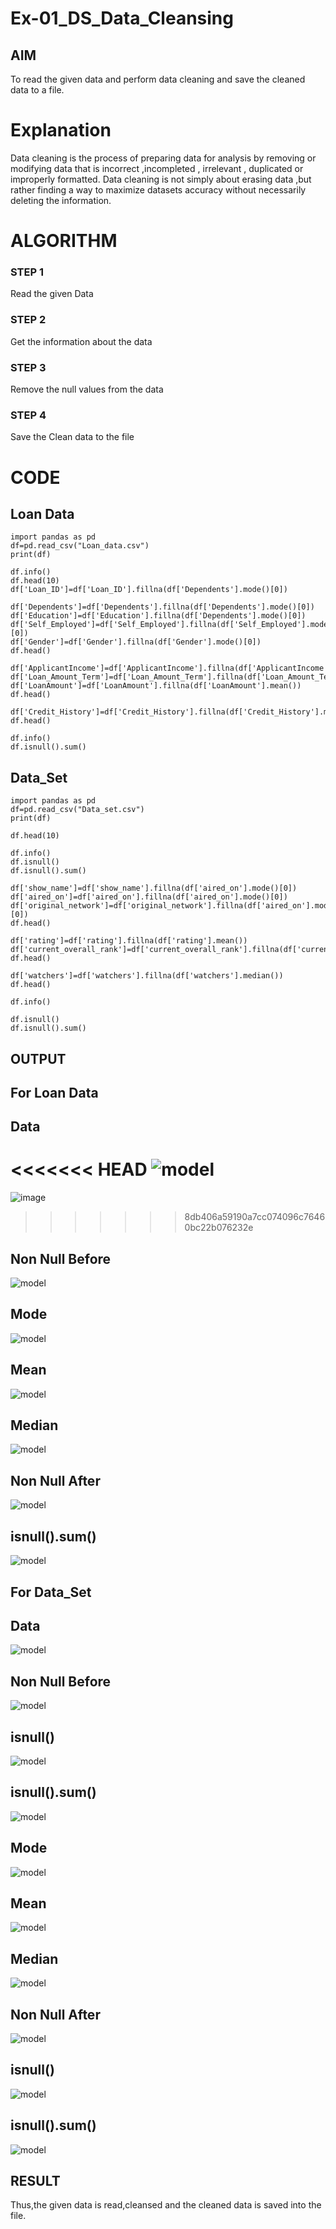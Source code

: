 # Ex-01_DS_Data_Cleansing


## AIM
To read the given data and perform data cleaning and save the cleaned data to a file. 

# Explanation
Data cleaning is the process of preparing data for analysis by removing or modifying data that is incorrect ,incompleted , irrelevant , duplicated or improperly formatted. 
Data cleaning is not simply about erasing data ,but rather finding a way to maximize datasets accuracy without necessarily deleting the information. 

# ALGORITHM
### STEP 1
Read the given Data
### STEP 2
Get the information about the data
### STEP 3
Remove the null values from the data
### STEP 4
Save the Clean data to the file

# CODE
## Loan Data
```
import pandas as pd
df=pd.read_csv("Loan_data.csv")
print(df)

df.info()
df.head(10)
df['Loan_ID']=df['Loan_ID'].fillna(df['Dependents'].mode()[0])

df['Dependents']=df['Dependents'].fillna(df['Dependents'].mode()[0])
df['Education']=df['Education'].fillna(df['Dependents'].mode()[0])
df['Self_Employed']=df['Self_Employed'].fillna(df['Self_Employed'].mode()[0])
df['Gender']=df['Gender'].fillna(df['Gender'].mode()[0])
df.head()

df['ApplicantIncome']=df['ApplicantIncome'].fillna(df['ApplicantIncome'].mean())
df['Loan_Amount_Term']=df['Loan_Amount_Term'].fillna(df['Loan_Amount_Term'].mean())
df['LoanAmount']=df['LoanAmount'].fillna(df['LoanAmount'].mean())
df.head()

df['Credit_History']=df['Credit_History'].fillna(df['Credit_History'].median())
df.head()

df.info()
df.isnull().sum()
```
## Data_Set
```
import pandas as pd
df=pd.read_csv("Data_set.csv")
print(df)

df.head(10)

df.info()
df.isnull()
df.isnull().sum()

df['show_name']=df['show_name'].fillna(df['aired_on'].mode()[0])
df['aired_on']=df['aired_on'].fillna(df['aired_on'].mode()[0])
df['original_network']=df['original_network'].fillna(df['aired_on'].mode()[0])
df.head()

df['rating']=df['rating'].fillna(df['rating'].mean())
df['current_overall_rank']=df['current_overall_rank'].fillna(df['current_overall_rank'].mean())
df.head()

df['watchers']=df['watchers'].fillna(df['watchers'].median())
df.head()

df.info()

df.isnull()
df.isnull().sum()
```
## OUTPUT
## For Loan Data
## Data
<<<<<<< HEAD
![model](put1.png)
=======
![image]("https://github.com/barathsubramani/ODD2023-Datascience-Ex01/blob/main/put1.png")
>>>>>>> 8db406a59190a7cc074096c76460bc22b076232e

## Non Null Before
![model](put2.png)

## Mode
![model](put3.png)

## Mean
![model](put4.png)

## Median
![model](put5.png)

## Non Null After
![model](put6.png)

## isnull().sum()
![model](put7.png)

## For Data_Set
## Data
![model](out1.png)

## Non Null Before
![model](out2.png)

## isnull()
![model](out3.png)

## isnull().sum()
![model](out4.png)

## Mode
![model](out5.png)

## Mean
![model](out6.png)

## Median
![model](out7.png)

## Non Null After
![model](out8.png)

## isnull()
![model](out9.png)

## isnull().sum()
![model](out10.png)

## RESULT
Thus,the given data is read,cleansed and the cleaned data is saved into the file.
